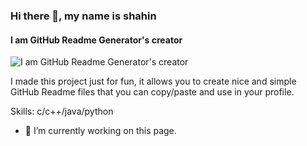 ### Hi there 👋, my name is shahin
#### I am GitHub Readme Generator's creator
![I am GitHub Readme Generator's creator](https://wallpaperaccess.com/full/437169.jpg)

I made this project just for fun, it allows you to create nice and simple GitHub Readme files that you can copy/paste and use in your profile.

Skills: c/c++/java/python

- 🔭 I’m currently working on this page. 




